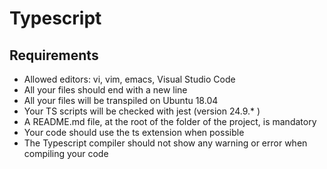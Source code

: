 # Typescript

## Requirements

- Allowed editors: vi, vim, emacs, Visual Studio Code
- All your files should end with a new line
- All your files will be transpiled on Ubuntu 18.04
- Your TS scripts will be checked with jest (version 24.9.* )
- A README.md file, at the root of the folder of the project, is mandatory
- Your code should use the ts extension when possible
- The Typescript compiler should not show any warning or error when compiling your code